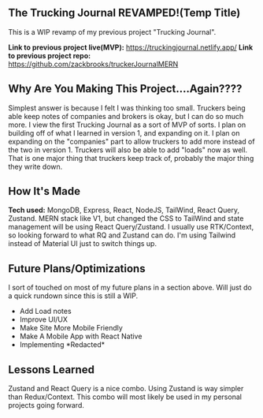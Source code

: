 ## The Trucking Journal REVAMPED!(Temp Title)

This is a WIP revamp of my previous project "Trucking Journal".

**Link to previous project live(MVP):** https://truckingjournal.netlify.app/
**Link to previous project repo:** https://github.com/zackbrooks/truckerJournalMERN

## Why Are You Making This Project....Again????

Simplest answer is because I felt I was thinking too small. Truckers being able keep notes of companies and brokers is okay, but I can do so much more.
I view the first Trucking Journal as a sort of MVP of sorts. I plan on building off of what I learned in version 1, and expanding on it. I plan on expanding on the
"companies" part to allow truckers to add more instead of the two in version 1. Truckers will also be able to add "loads" now as well. That is one major thing
that truckers keep track of, probably the major thing they write down.

## How It's Made

**Tech used:** MongoDB, Express, React, NodeJS, TailWind, React Query, Zustand.
MERN stack like V1, but changed the CSS to TailWind and state management will be using React Query/Zustand. I usually use RTK/Context, so looking forward to what RQ and Zustand can do.
I'm using Tailwind instead of Material UI just to switch things up.

## Future Plans/Optimizations

I sort of touched on most of my future plans in a section above. Will just do a quick rundown since this is still a WIP.

- Add Load notes
- Improve UI/UX
- Make Site More Mobile Friendly
- Make A Mobile App with React Native
- Implementing \*Redacted\*

## Lessons Learned

Zustand and React Query is a nice combo. Using Zustand is way simpler than Redux/Context. This combo will most likely be used in my personal projects going forward.
